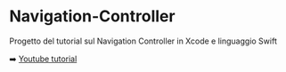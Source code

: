 # Navigation-Controller
Progetto del tutorial sul Navigation Controller in Xcode e linguaggio Swift

➡️ [Youtube tutorial](https://youtu.be/qDbe8PHyBVg)
